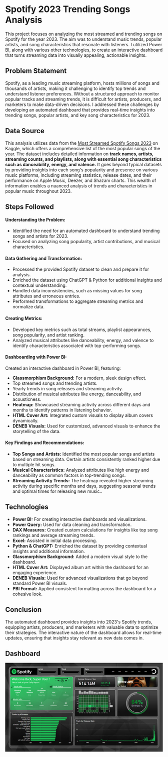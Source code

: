 
# Spotify 2023 Trending Songs Analysis

This project focuses on analyzing the most streamed and trending songs on Spotify for the year 2023. The aim was to understand music trends, popular artists, and song characteristics that resonate with listeners. I utilized Power BI, along with various other technologies, to create an interactive dashboard that turns streaming data into visually appealing, actionable insights.

## Problem Statement

Spotify, as a leading music streaming platform, hosts millions of songs and thousands of artists, making it challenging to identify top trends and understand listener preferences. Without a structured approach to monitor popular tracks and streaming trends, it is difficult for artists, producers, and marketers to make data-driven decisions. I addressed these challenges by developing an automated dashboard that provides real-time insights into trending songs, popular artists, and key song characteristics for 2023.

## Data Source

This analysis utilizes data from the [Most Streamed Spotify Songs 2023](https://www.kaggle.com/datasets/nelgiriyewithana/top-spotify-songs-2023?resource=download) on Kaggle, which offers a comprehensive list of the most popular songs of the year. The dataset includes detailed information on **track names, artists, streaming counts, and playlists, along with essential song characteristics such as danceability, energy, and valence.** It goes beyond typical datasets by providing insights into each song's popularity and presence on various music platforms, including streaming statistics, release dates, and their performance on Apple Music, Deezer, and Shazam charts. This wealth of information enables a nuanced analysis of trends and characteristics in popular music throughout 2023.
## Steps Followed

#### Understanding the Problem:
- Identified the need for an automated dashboard to understand trending songs and artists for 2023.
- Focused on analyzing song popularity, artist contributions, and musical characteristics.

#### Data Gathering and Transformation:
- Processed the provided Spotify dataset to clean and prepare it for analysis.
- Enriched the dataset using ChatGPT & Python for additional insights and contextual understanding.
- Handled data inconsistencies, such as missing values for song attributes and erroneous entries.
- Performed transformations to aggregate streaming metrics and normalize data.

#### Creating Metrics:
- Developed key metrics such as total streams, playlist appearances, song popularity, and artist ranking.
- Analyzed musical attributes like danceability, energy, and valence to identify characteristics associated with top-performing songs.

#### Dashboarding with Power BI:
Created an interactive dashboard in Power BI, featuring:
- **Glassmorphism Background:** For a modern, sleek design effect.
- Top streamed songs and trending artists.
- Yearly trends in song releases and streaming activity.
- Distribution of musical attributes like energy, danceability, and acousticness.
- **Heatmap:** Showcased streaming activity across different days and months to identify patterns in listening behavior.
- **HTML Cover Art:** Integrated custom visuals to display album covers dynamically.
- **DENEB Visuals:** Used for customized, advanced visuals to enhance the storytelling of the data.

#### Key Findings and Recommendations:
- **Top Songs and Artists:** Identified the most popular songs and artists based on streaming data. Certain artists consistently ranked higher due to multiple hit songs.
- **Musical Characteristics:** Analyzed attributes like high energy and danceability as common factors in top-trending songs.
- **Streaming Activity Trends:** The heatmap revealed higher streaming activity during specific months and days, suggesting seasonal trends and optimal times for releasing new music..
## Technologies
- **Power BI:** For creating interactive dashboards and visualizations.
- **Power Query:** Used for data cleaning and transformation.
- **DAX Measures:** Created custom calculations for insights like top song rankings and average streaming trends.
- **Excel:** Assisted in initial data processing.
- **Python & ChatGPT:** Enriched the dataset by providing contextual insights and additional information.
- **Glassmorphism Background:** Added a modern visual style to the dashboard.
- **HTML Cover Art:** Displayed album art within the dashboard for an engaging experience.
- **DENEB Visuals:** Used for advanced visualizations that go beyond standard Power BI visuals.
- **PBI Format:** Applied consistent formatting across the dashboard for a cohesive look.
## Conclusion
The automated dashboard provides insights into 2023's Spotify trends, equipping artists, producers, and marketers with valuable data to optimize their strategies. The interactive nature of the dashboard allows for real-time updates, ensuring that insights stay relevant as new data comes in.
## Dashboard
![Spotify_Data_dashboard](https://github.com/bwadhwa0387/Spotify_Data_Analysis/raw/main/Final_Dashboard.png)

